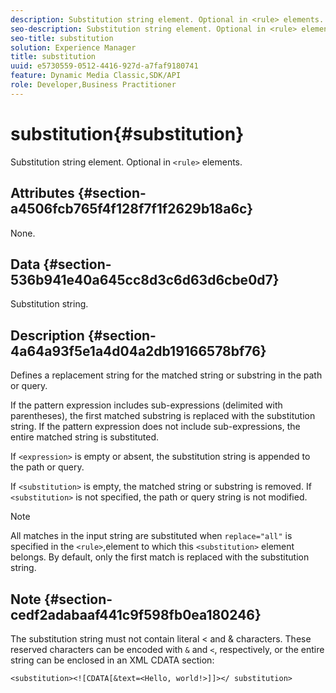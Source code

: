```yaml
---
description: Substitution string element. Optional in <rule> elements.
seo-description: Substitution string element. Optional in <rule> elements.
seo-title: substitution
solution: Experience Manager
title: substitution
uuid: e5730559-0512-4416-927d-a7faf9180741
feature: Dynamic Media Classic,SDK/API
role: Developer,Business Practitioner
---
```


# substitution{#substitution}

Substitution string element. Optional in `<rule>` elements.

## Attributes {#section-a4506fcb765f4f128f7f1f2629b18a6c}

None.

## Data {#section-536b941e40a645cc8d3c6d63d6cbe0d7}

Substitution string.

## Description {#section-4a64a93f5e1a4d04a2db19166578bf76}

Defines a replacement string for the matched string or substring in the path or query.

If the pattern expression includes sub-expressions (delimited with parentheses), the first matched substring is replaced with the substitution string. If the pattern expression does not include sub-expressions, the entire matched string is substituted.

If `<expression>` is empty or absent, the substitution string is appended to the path or query.

If `<substitution>` is empty, the matched string or substring is removed. If `<substitution>` is not specified, the path or query string is not modified.

>[!NOTE]
>
>All matches in the input string are substituted when `replace="all"` is specified in the `<rule>`,element to which this `<substitution>` element belongs. By default, only the first match is replaced with the substitution string.

## Note {#section-cedf2adabaaf441c9f598fb0ea180246}

The substitution string must not contain literal < and & characters. These reserved characters can be encoded with `&` and `<`, respectively, or the entire string can be enclosed in an XML CDATA section:

`<substitution><![CDATA[&text=<Hello, world!>]]></ substitution>` 
